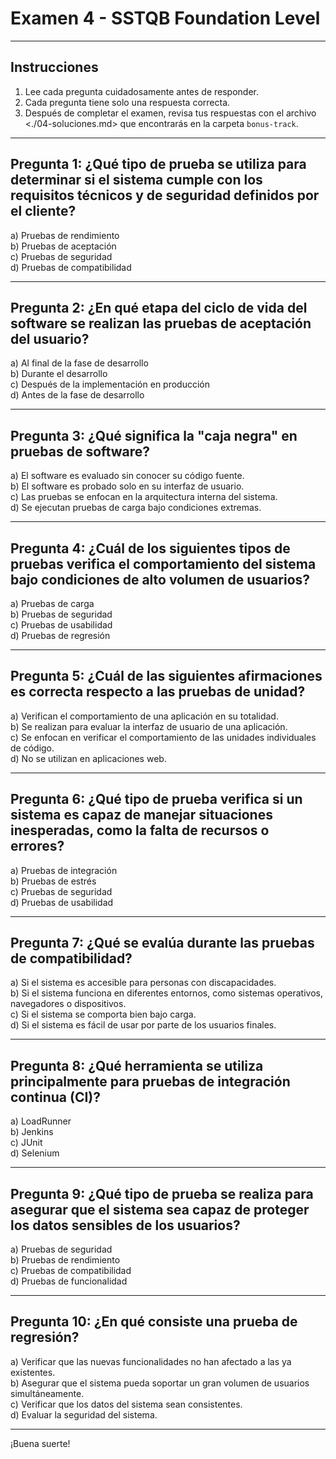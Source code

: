 # Examen 4 - SSTQB Foundation Level

---

## Instrucciones

1. Lee cada pregunta cuidadosamente antes de responder.
2. Cada pregunta tiene solo una respuesta correcta.
3. Después de completar el examen, revisa tus respuestas con el archivo <./04-soluciones.md> que encontrarás en la carpeta `bonus-track`.

---

## Pregunta 1: ¿Qué tipo de prueba se utiliza para determinar si el sistema cumple con los requisitos técnicos y de seguridad definidos por el cliente?

a) Pruebas de rendimiento  
b) Pruebas de aceptación  
c) Pruebas de seguridad  
d) Pruebas de compatibilidad

---

## Pregunta 2: ¿En qué etapa del ciclo de vida del software se realizan las pruebas de aceptación del usuario?

a) Al final de la fase de desarrollo  
b) Durante el desarrollo  
c) Después de la implementación en producción  
d) Antes de la fase de desarrollo

---

## Pregunta 3: ¿Qué significa la "caja negra" en pruebas de software?

a) El software es evaluado sin conocer su código fuente.  
b) El software es probado solo en su interfaz de usuario.  
c) Las pruebas se enfocan en la arquitectura interna del sistema.  
d) Se ejecutan pruebas de carga bajo condiciones extremas.

---

## Pregunta 4: ¿Cuál de los siguientes tipos de pruebas verifica el comportamiento del sistema bajo condiciones de alto volumen de usuarios?

a) Pruebas de carga  
b) Pruebas de seguridad  
c) Pruebas de usabilidad  
d) Pruebas de regresión

---

## Pregunta 5: ¿Cuál de las siguientes afirmaciones es correcta respecto a las pruebas de unidad?

a) Verifican el comportamiento de una aplicación en su totalidad.  
b) Se realizan para evaluar la interfaz de usuario de una aplicación.  
c) Se enfocan en verificar el comportamiento de las unidades individuales de código.  
d) No se utilizan en aplicaciones web.

---

## Pregunta 6: ¿Qué tipo de prueba verifica si un sistema es capaz de manejar situaciones inesperadas, como la falta de recursos o errores?

a) Pruebas de integración  
b) Pruebas de estrés  
c) Pruebas de seguridad  
d) Pruebas de usabilidad

---

## Pregunta 7: ¿Qué se evalúa durante las pruebas de compatibilidad?

a) Si el sistema es accesible para personas con discapacidades.  
b) Si el sistema funciona en diferentes entornos, como sistemas operativos, navegadores o dispositivos.  
c) Si el sistema se comporta bien bajo carga.  
d) Si el sistema es fácil de usar por parte de los usuarios finales.

---

## Pregunta 8: ¿Qué herramienta se utiliza principalmente para pruebas de integración continua (CI)?

a) LoadRunner  
b) Jenkins  
c) JUnit  
d) Selenium

---

## Pregunta 9: ¿Qué tipo de prueba se realiza para asegurar que el sistema sea capaz de proteger los datos sensibles de los usuarios?

a) Pruebas de seguridad  
b) Pruebas de rendimiento  
c) Pruebas de compatibilidad  
d) Pruebas de funcionalidad

---

## Pregunta 10: ¿En qué consiste una prueba de regresión?

a) Verificar que las nuevas funcionalidades no han afectado a las ya existentes.  
b) Asegurar que el sistema pueda soportar un gran volumen de usuarios simultáneamente.  
c) Verificar que los datos del sistema sean consistentes.  
d) Evaluar la seguridad del sistema.

---

¡Buena suerte!
